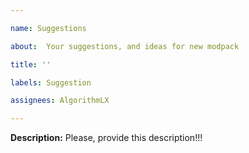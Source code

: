 ```yaml
---

name: Suggestions

about:  Your suggestions, and ideas for new modpack

title: ''

labels: Suggestion

assignees: AlgorithmLX

---
```


**Description:** Please, provide this description!!!
